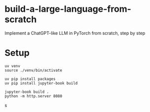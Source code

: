 # build-a-large-language-from-scratch
Implement a ChatGPT-like LLM in PyTorch from scratch, step by step

# Setup
```code
uv venv
source ./venv/bin/activate

uv pip install packages
uv pip install jupyter-book build

jupyter-book build .
python -m http.server 8080
```
s


